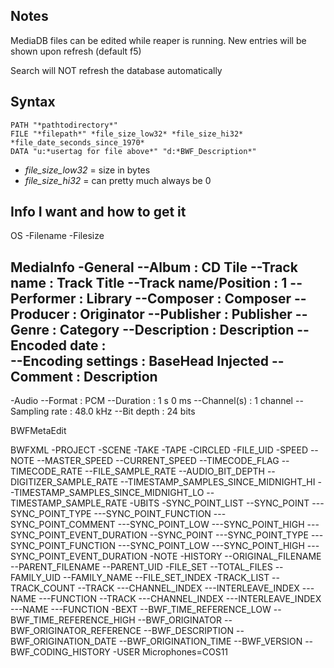 ## Notes
	
MediaDB files can be edited while reaper is running. New entries will be shown upon refresh (default f5)

Search will NOT refresh the database automatically


## Syntax

```
PATH "*pathtodirectory*"
FILE "*filepath*" *file_size_low32* *file_size_hi32* *file_date_seconds_since_1970*
DATA "u:*usertag for file above*" "d:*BWF_Description*"
```

- *file_size_low32* = size in bytes
- *file_size_hi32* = can pretty much always be 0


## Info I want and how to get it

OS
-Filename
-Filesize

MediaInfo
-General
--Album                                    : CD Tile
--Track name                               : Track Title
--Track name/Position                      : 1
--Performer                                : Library
--Composer                                 : Composer
--Producer                                 : Originator
--Publisher                                : Publisher
--Genre                                    : Category
--Description                              : Description
--Encoded date                             :  
--Encoding settings                        : BaseHead Injected
--Comment                                  : Description
-
-Audio
--Format                                   : PCM
--Duration                                 : 1 s 0 ms
--Channel(s)                               : 1 channel
--Sampling rate                            : 48.0 kHz
--Bit depth                                : 24 bits

BWFMetaEdit

BWFXML
-PROJECT
-SCENE
-TAKE
-TAPE
-CIRCLED
-FILE_UID
-SPEED
--NOTE
--MASTER_SPEED
--CURRENT_SPEED
--TIMECODE_FLAG
--TIMECODE_RATE
--FILE_SAMPLE_RATE
--AUDIO_BIT_DEPTH
--DIGITIZER_SAMPLE_RATE
--TIMESTAMP_SAMPLES_SINCE_MIDNIGHT_HI
--TIMESTAMP_SAMPLES_SINCE_MIDNIGHT_LO
--TIMESTAMP_SAMPLE_RATE
-UBITS
-SYNC_POINT_LIST
--SYNC_POINT
---SYNC_POINT_TYPE
---SYNC_POINT_FUNCTION
---SYNC_POINT_COMMENT
---SYNC_POINT_LOW
---SYNC_POINT_HIGH
---SYNC_POINT_EVENT_DURATION
--SYNC_POINT
---SYNC_POINT_TYPE
---SYNC_POINT_FUNCTION
---SYNC_POINT_LOW
---SYNC_POINT_HIGH
---SYNC_POINT_EVENT_DURATION
-NOTE
-HISTORY
--ORIGINAL_FILENAME
--PARENT_FILENAME
--PARENT_UID
-FILE_SET
--TOTAL_FILES
--FAMILY_UID
--FAMILY_NAME
--FILE_SET_INDEX
-TRACK_LIST
--TRACK_COUNT
--TRACK
---CHANNEL_INDEX
---INTERLEAVE_INDEX
---NAME
---FUNCTION
--TRACK
---CHANNEL_INDEX
---INTERLEAVE_INDEX
---NAME
---FUNCTION
-BEXT
--BWF_TIME_REFERENCE_LOW
--BWF_TIME_REFERENCE_HIGH
--BWF_ORIGINATOR
--BWF_ORIGINATOR_REFERENCE
--BWF_DESCRIPTION
--BWF_ORIGINATION_DATE
--BWF_ORIGINATION_TIME
--BWF_VERSION
--BWF_CODING_HISTORY
-USER
Microphones=COS11


